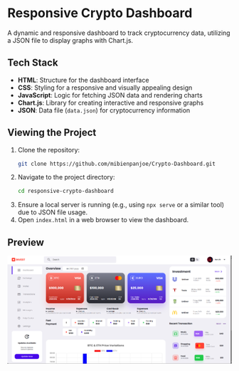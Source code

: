 # Responsive Crypto Dashboard

A dynamic and responsive dashboard to track cryptocurrency data, utilizing a JSON file to display graphs with Chart.js.

## Tech Stack
- **HTML**: Structure for the dashboard interface
- **CSS**: Styling for a responsive and visually appealing design
- **JavaScript**: Logic for fetching JSON data and rendering charts
- **Chart.js**: Library for creating interactive and responsive graphs
- **JSON**: Data file (`data.json`) for cryptocurrency information

## Viewing the Project
1. Clone the repository:
   ```bash
   git clone https://github.com/mibienpanjoe/Crypto-Dashboard.git
   ```
2. Navigate to the project directory:
   ```bash
   cd responsive-crypto-dashboard
   ```
3. Ensure a local server is running (e.g., using `npx serve` or a similar tool) due to JSON file usage.
4. Open `index.html` in a web browser to view the dashboard.

## Preview

![Crypto Dashboard Preview](./images/preview.png)


